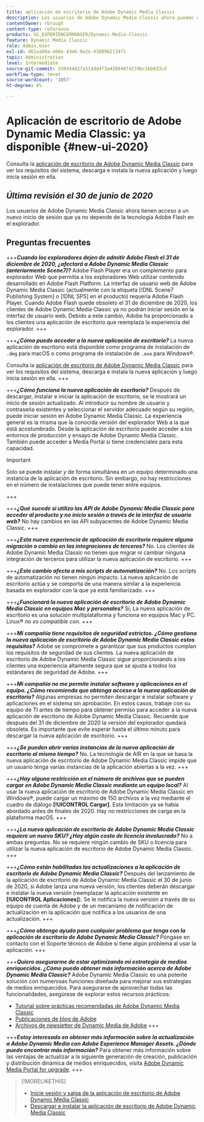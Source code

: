 ```yaml
---
title: aplicación de escritorio de Adobe Dynamic Media Classic
description: Los usuarios de Adobe Dynamic Media Classic ahora pueden experimentar una actualización completa de la interfaz de usuario.
contentOwner: rbrough
content-type: reference
products: SG_EXPERIENCEMANAGER/Dynamic-Media-Classic
feature: Dynamic Media Classic
role: Admin,User
exl-id: d61ea80a-a98e-43e6-9e2e-4389962134f1
topic: Administration
level: Intermediate
source-git-commit: 550d44027a314dd473a428048f4274bc16b033cd
workflow-type: tm+mt
source-wordcount: '1057'
ht-degree: 0%

---
```


# Aplicación de escritorio de Adobe Dynamic Media Classic: ya disponible {#new-ui-2020}

Consulta la [aplicación de escritorio de Adobe Dynamic Media Classic](/help/using/dynamic-media-classic-desktop-app.md) para ver los requisitos del sistema, descarga e instala la nueva aplicación y luego inicia sesión en ella.

## _Última revisión el 30 de junio de 2020_

Los usuarios de Adobe Dynamic Media Classic ahora tienen acceso a un nuevo inicio de sesión que ya no depende de la tecnología Adobe Flash en el explorador.

## Preguntas frecuentes

+++**_Cuando los exploradores dejen de admitir Adobe Flash el 31 de diciembre de 2020, ¿afectará a Adobe Dynamic Media Classic (anteriormente Scene7)?_**
Adobe Flash Player era un complemento para explorador Web que permitía a los exploradores Web utilizar contenido desarrollado en Adobe Flash Platform. La interfaz de usuario web de Adobe Dynamic Media Classic (actualmente con la etiqueta [!DNL Scene7 Publishing System] o [!DNL SPS] en el producto) requería Adobe Flash Player. Cuando Adobe Flash quede obsoleto el 31 de diciembre de 2020, los clientes de Adobe Dynamic Media Classic ya no podrán iniciar sesión en la interfaz de usuario web. Debido a este cambio, Adobe ha proporcionado a los clientes una aplicación de escritorio que reemplaza la experiencia del explorador.
+++

+++**_¿Cómo puedo acceder a la nueva aplicación de escritorio?_**
La nueva aplicación de escritorio está disponible como programa de instalación de `.dmg` para macOS o como programa de instalación de `.exe` para Windows®.

Consulta la [aplicación de escritorio de Adobe Dynamic Media Classic](/help/using/dynamic-media-classic-desktop-app.md) para ver los requisitos del sistema, descarga e instala la nueva aplicación y luego inicia sesión en ella.
+++

<!-- NEWSLETTER IS DEAD The download links are also available by way of the [Adobe Dynamic Media Classic newsletter subscription page.](https://www.adobe.com/subscription/dynamic-media-newsletter.html) -->

+++**_¿Cómo funciona la nueva aplicación de escritorio?_**
Después de descargar, instalar e iniciar la aplicación de escritorio, se le mostrará un inicio de sesión actualizado. Al introducir su nombre de usuario y contraseña existentes y seleccionar el servidor adecuado según su región, puede iniciar sesión en Adobe Dynamic Media Classic. La experiencia general es la misma que la conocida versión del explorador Web a la que está acostumbrado. Desde la aplicación de escritorio puede acceder a los entornos de producción y ensayo de Adobe Dynamic Media Classic. También puede acceder a Media Portal si tiene credenciales para esta capacidad.

>[!IMPORTANT]
>
>Solo se puede instalar *y* de forma simultánea en un equipo determinado una instancia de la aplicación de escritorio. Sin embargo, no hay restricciones en el número de instalaciones que puede tener entre equipos.

+++

+++**_¿Qué sucede si utilizo las API de Adobe Dynamic Media Classic para acceder al producto y no inicio sesión a través de la interfaz de usuario web?_**
No hay cambios en las API subyacentes de Adobe Dynamic Media Classic.
+++

+++**_¿Esta nueva experiencia de aplicación de escritorio requiere alguna migración o cambio en las integraciones de terceros?_**
No. Los clientes de Adobe Dynamic Media Classic no tienen que migrar ni cambiar ninguna integración de terceros para utilizar la nueva aplicación de escritorio.
+++

+++**_¿Este cambio afecta a mis scripts de automatización?_**
No. Los scripts de automatización no tienen ningún impacto. La nueva aplicación de escritorio actúa y se comporta de una manera similar a la experiencia basada en explorador con la que ya está familiarizado.
+++

+++**_¿Funcionará la nueva aplicación de escritorio de Adobe Dynamic Media Classic en equipos Mac y personales?_**
Sí; La nueva aplicación de escritorio es una solución multiplataforma y funciona en equipos Mac y PC. Linux® *no es compatible con*.
+++

+++**_Mi compañía tiene requisitos de seguridad estrictos. ¿Cómo gestiona la nueva aplicación de escritorio de Adobe Dynamic Media Classic estos requisitos?_**
Adobe se compromete a garantizar que sus productos cumplan los requisitos de seguridad de sus clientes. La nueva aplicación de escritorio de Adobe Dynamic Media Classic sigue proporcionando a los clientes una experiencia altamente segura que se ajusta a todos los estándares de seguridad de Adobe.
+++

+++**_Mi compañía no me permite instalar software y aplicaciones en el equipo. ¿Cómo recomienda que obtenga acceso a la nueva aplicación de escritorio?_**
Algunas empresas no permiten descargar e instalar software y aplicaciones en el sistema sin aprobación. En estos casos, trabaje con su equipo de TI antes de tiempo para obtener permiso para acceder a la nueva aplicación de escritorio de Adobe Dynamic Media Classic. Recuerde que después del 31 de diciembre de 2020 la versión del explorador quedará obsoleta. Es importante que evite esperar hasta el último minuto para descargar la nueva aplicación de escritorio.
+++

+++**_¿Se pueden abrir varias instancias de la nueva aplicación de escritorio al mismo tiempo?_**
No. La tecnología de AIR en la que se basa la nueva aplicación de escritorio de Adobe Dynamic Media Classic impide que un usuario tenga varias instancias de la aplicación abiertas a la vez.
+++

+++**_¿Hay alguna restricción en el número de archivos que se pueden cargar en Adobe Dynamic Media Classic mediante un equipo local?_**
Al usar la nueva aplicación de escritorio de Adobe Dynamic Media Classic en Windows®, puede cargar un máximo de 150 archivos a la vez mediante el cuadro de diálogo **[!UICONTROL Cargar]**. Esta limitación ya se había abordado antes de finales de 2020. Hay *no* restricciones de carga en la plataforma macOS.
+++

+++**_¿La nueva aplicación de escritorio de Adobe Dynamic Media Classic requiere un nuevo SKU? ¿Hay algún costo de licencia involucrado?_**
No a ambas preguntas. No se requiere ningún cambio de SKU o licencia para utilizar la nueva aplicación de escritorio de Adobe Dynamic Media Classic.
+++

+++**_¿Cómo están habilitadas las actualizaciones a la aplicación de escritorio de Adobe Dynamic Media Classic?_**
Después del lanzamiento de la aplicación de escritorio de Adobe Dynamic Media Classic el 30 de junio de 2020, si Adobe lanza una nueva versión, los clientes deberán descargar e instalar la nueva versión (reemplazar la aplicación existente en **[!UICONTROL Aplicaciones]**). Se le notifica la nueva versión a través de su equipo de cuenta de Adobe y de un mecanismo de notificación de actualización en la aplicación que notifica a los usuarios de una actualización.
+++

+++**_¿Cómo obtengo ayuda para cualquier problema que tenga con la aplicación de escritorio de Adobe Dynamic Media Classic?_**
Póngase en contacto con el Soporte técnico de Adobe si tiene algún problema al usar la aplicación.
+++

+++**_Quiero asegurarme de estar optimizando mi estrategia de medios enriquecidos. ¿Cómo puedo obtener más información acerca de Adobe Dynamic Media Classic?_** 
Adobe Dynamic Media Classic es una potente solución con numerosas funciones diseñada para mejorar sus estrategias de medios enriquecidos. Para asegurarse de aprovechar todas las funcionalidades, asegúrese de explorar estos recursos prácticos:

* [Tutorial sobre prácticas recomendadas de Adobe Dynamic Media Classic](https://experienceleague.adobe.com/en/docs/experience-manager-learn/dynamic-media-classic-tutorial/overview)
* [Publicaciones de blog de Adobe](https://blog.adobe.com/)<!-- (https://blog.adobe.com/tag/dynamic-media/) -->
* [Archivos de newsletter de Dynamic Media de Adobe](https://experienceleague.adobe.com/en/docs/dynamic-media-classic/using/dynamic-media-newsletter)
+++

<!-- HIDDEN AUGUST 2, 2021 BECAUSE THE NEWSLETTER WAS DISCONTINUED Plus, [subscribe to the Dynamic Media newsletter](https://www.adobe.com/subscription/dynamic-media-newsletter.html) to stay current on the latest news, information, training opportunities, powerful features available to you such as [Smart Imaging](https://experienceleague.adobe.com/docs/experience-manager-65/assets/dynamic/imaging-faq.html), and the complementary audit program. -->

+++**_Estoy interesado en obtener más información sobre la actualización a Adobe Dynamic Media con Adobe Experience Manager Assets. ¿Dónde puedo encontrar más información?_**
Para obtener más información sobre las ventajas de actualizar a la siguiente generación de creación, publicación y distribución dinámica de medios enriquecidos, visita [Adobe Dynamic Media Portal for upgrade](/help/using/upgrade.md).
+++

>[!MORELIKETHIS]
>
>* [Inicie sesión y salga de la aplicación de escritorio de Adobe Dynamic Media Classic](/help/using/signing-out.md)
>* [Descargar e instalar la aplicación de escritorio de Adobe Dynamic Media Classic](/help/using/dynamic-media-classic-desktop-app.md)

<!-- SAVE: OLD LINK TO BEST PRACTICES GUIDE IN PDF https://www.adobe.com/content/dam/www/us/en/marketing/experience-manager-assets/dynamic-media/adobe-dynamic-media-classic-best-practices-guide.pdf -->